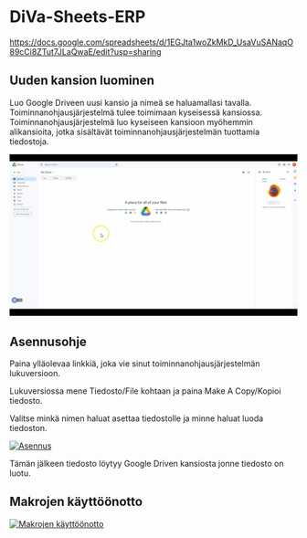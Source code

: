 # DiVa-Sheets-ERP
https://docs.google.com/spreadsheets/d/1EGJta1woZkMkD_UsaVuSANaqO89cCi8ZTut7JLaQwaE/edit?usp=sharing

## Uuden kansion luominen
Luo Google Driveen uusi kansio ja nimeä se haluamallasi tavalla. Toiminnanohjausjärjestelmä tulee toimimaan kyseisessä kansiossa. Toiminnanohjausjärjestelmä luo kyseiseen kansioon myöhemmin alikansioita, jotka sisältävät toiminnanohjausjärjestelmän tuottamia tiedostoja.

[![Uuden kansion luominen Driveen](https://github.com/SavoniaUAS/DiVa-Sheets-ERP/blob/main/uusiKansio.gif "Uuden kansion luominen Driveen")](http://https://github.com/SavoniaUAS/DiVa-Sheets-ERP/blob/main/uusiKansio.gif "Uuden kansion luominen Driveen")

## Asennusohje
Paina ylläolevaa linkkiä, joka vie sinut toiminnanohjausjärjestelmän lukuversioon.

Lukuversiossa mene Tiedosto/File kohtaan ja paina Make A Copy/Kopioi tiedosto.

Valitse minkä nimen haluat asettaa tiedostolle ja minne haluat luoda tiedoston. 

[![Asennus](https://github.com/SavoniaUAS/DiVa-Sheets-ERP/blob/main/AsennusGif.gif?raw=true "Asennus")](https://github.com/SavoniaUAS/DiVa-Sheets-ERP/blob/main/AsennusGif.gif?raw=true "Asennus")

Tämän jälkeen tiedosto löytyy Google Driven kansiosta jonne tiedosto on luotu.

## Makrojen käyttöönotto

[![Makrojen käyttöönotto](https://github.com/SavoniaUAS/DiVa-Sheets-ERP/blob/main/MakrojenEnablointi.gif "Makrojen käyttöönotto")](http://https://github.com/SavoniaUAS/DiVa-Sheets-ERP/blob/main/MakrojenEnablointi.gif "Makrojen käyttöönotto")

